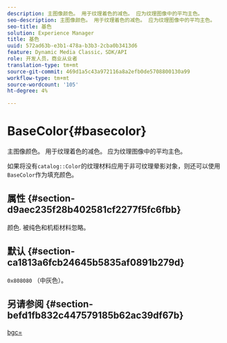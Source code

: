 ```yaml
---
description: 主图像颜色。 用于纹理着色的减色。 应为纹理图像中的平均主色。
seo-description: 主图像颜色。 用于纹理着色的减色。 应为纹理图像中的平均主色。
seo-title: 基色
solution: Experience Manager
title: 基色
uuid: 572ad63b-e3b1-478a-b3b3-2cba0b3413d6
feature: Dynamic Media Classic，SDK/API
role: 开发人员，商业从业者
translation-type: tm+mt
source-git-commit: 469d1a5c43a972116a8a2efb0de5708800130a99
workflow-type: tm+mt
source-wordcount: '105'
ht-degree: 4%

---
```



# BaseColor{#basecolor}

主图像颜色。 用于纹理着色的减色。 应为纹理图像中的平均主色。

如果将没有`catalog::Color`的纹理材料应用于非可纹理晕影对象，则还可以使用`BaseColor`作为填充颜色。

## 属性 {#section-d9aec235f28b402581cf2277f5fc6fbb}

颜色. 被纯色和机柜材料忽略。

## 默认 {#section-ca1813a6fcb24645b5835af0891b279d}

`0x808080` （中灰色）。

## 另请参阅 {#section-befd1fb832c447579185b62ac39df67b}

[bgc=](../../../../../ir-api/http-protocol/image-rendering-api-ref/c-ir-http-protocol-ref/c-ir-http-protocol-command-reference/r-ir-bgc.md#reference-3f5c78cea01c4a85aa582076d23aebb0)
